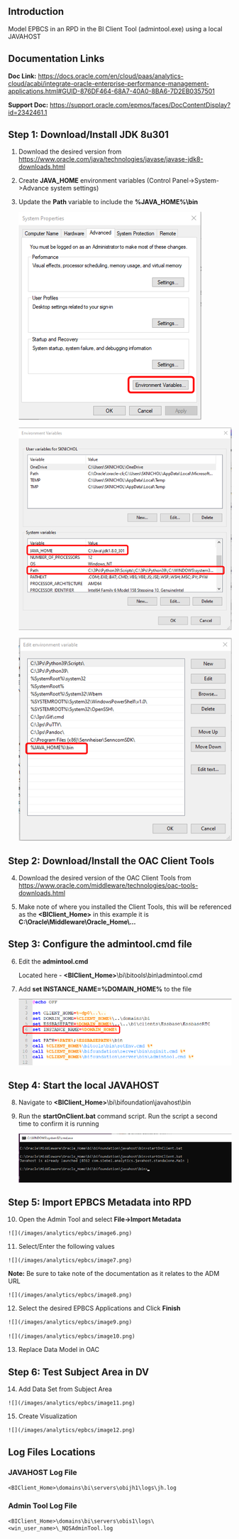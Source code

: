 ## **Introduction**

Model EPBCS in an RPD in the BI Client Tool (admintool.exe) using a local JAVAHOST

## **Documentation Links**

**Doc Link:** <https://docs.oracle.com/en/cloud/paas/analytics-cloud/acabi/integrate-oracle-enterprise-performance-management-applications.html#GUID-876DF464-68A7-40A0-8BA6-7D2EB0357501>

**Support Doc:** <https://support.oracle.com/epmos/faces/DocContentDisplay?id=2342461.1>

## **Step 1: Download/Install JDK 8u301**

1.  Download the desired version from <https://www.oracle.com/java/technologies/javase/javase-jdk8-downloads.html>

2.  Create **JAVA\_HOME** environment variables (Control Panel-\>System-\>Advance system settings)

3.  Update the **Path** variable to include the **%JAVA\_HOME%\\bin**

    ![](/images/analytics/epbcs/image1.png)

    ![](/images/analytics/epbcs/image2.png)

    ![](/images/analytics/epbcs/image3.png)

## **Step 2: Download/Install the OAC Client Tools**

4.  Download the desired version of the OAC Client Tools from <https://www.oracle.com/middleware/technologies/oac-tools-downloads.html>

5.  Make note of where you installed the Client Tools, this will be referenced as the **\<BIClient\_Home\>** in this example it is **C:\\Oracle\\Middleware\\Oracle\_Home\\\...**

## **Step 3: Configure the admintool.cmd file**

6.  Edit the **admintool.cmd**

    Located here - **\<BIClient\_Home\>**\\bi\\bitools\\bin\\admintool.cmd

7.  Add **set INSTANCE\_NAME=%DOMAIN\_HOME%** to the file

    ![](/images/analytics/epbcs/image4.png)

## **Step 4: Start the local JAVAHOST**

8.  Navigate to **\<BIClient\_Home\>**\\bi\\bifoundation\\javahost\\bin

9.  Run the **startOnClient.bat** command script. Run the script a second time to confirm it is running

    ![](/images/analytics/epbcs/image5.png)

## **Step 5: Import EPBCS Metadata into RPD**

10.  Open the Admin Tool and select **File-\>Import Metadata**

    ![](/images/analytics/epbcs/image6.png)

11.  Select/Enter the following values

    ![](/images/analytics/epbcs/image7.png)

**Note:** Be sure to take note of the documentation as it relates to the ADM URL

    ![](/images/analytics/epbcs/image8.png)

12.  Select the desired EPBCS Applications and Click **Finish**

    ![](/images/analytics/epbcs/image9.png)

    ![](/images/analytics/epbcs/image10.png)

13.  Replace Data Model in OAC

## **Step 6: Test Subject Area in DV**

14.  Add Data Set from Subject Area

    ![](/images/analytics/epbcs/image11.png)

15.  Create Visualization
    
    ![](/images/analytics/epbcs/image12.png)

## **Log Files Locations**

### JAVAHOST Log File

```
<BIClient_Home>\domains\bi\servers\obijh1\logs\jh.log
```

### Admin Tool Log File

```
<BIClient_Home>\domains\bi\servers\obis1\logs\<win_user_name>\_NQSAdminTool.log
```

